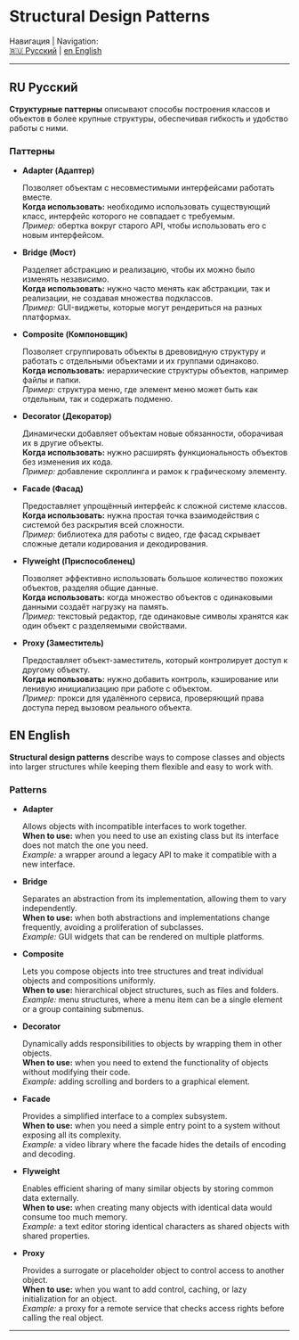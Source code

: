 # Structural Design Patterns

Навигация | Navigation:  
[🇷🇺 Русский](#ru-русский) | [en English](#en-english)

---

## RU Русский

**Структурные паттерны** описывают способы построения классов и объектов в более крупные структуры, обеспечивая гибкость и удобство работы с ними.  

### Паттерны

- **Adapter (Адаптер)**  

  Позволяет объектам с несовместимыми интерфейсами работать вместе.  
  **Когда использовать:** необходимо использовать существующий класс, интерфейс которого не совпадает с требуемым.  
  *Пример:* обертка вокруг старого API, чтобы использовать его с новым интерфейсом.

- **Bridge (Мост)**  

  Разделяет абстракцию и реализацию, чтобы их можно было изменять независимо.  
  **Когда использовать:** нужно часто менять как абстракции, так и реализации, не создавая множества подклассов.  
  *Пример:* GUI-виджеты, которые могут рендериться на разных платформах.

- **Composite (Компоновщик)**  

  Позволяет сгруппировать объекты в древовидную структуру и работать с отдельными объектами и их группами одинаково.  
  **Когда использовать:** иерархические структуры объектов, например файлы и папки.  
  *Пример:* структура меню, где элемент меню может быть как отдельным, так и содержать подменю.

- **Decorator (Декоратор)**  

  Динамически добавляет объектам новые обязанности, оборачивая их в другие объекты.  
  **Когда использовать:** нужно расширять функциональность объектов без изменения их кода.  
  *Пример:* добавление скроллинга и рамок к графическому элементу.

- **Facade (Фасад)**  

  Предоставляет упрощённый интерфейс к сложной системе классов.  
  **Когда использовать:** нужна простая точка взаимодействия с системой без раскрытия всей сложности.  
  *Пример:* библиотека для работы с видео, где фасад скрывает сложные детали кодирования и декодирования.

- **Flyweight (Приспособленец)**  

  Позволяет эффективно использовать большое количество похожих объектов, разделяя общие данные.  
  **Когда использовать:** когда множество объектов с одинаковыми данными создаёт нагрузку на память.  
  *Пример:* текстовый редактор, где одинаковые символы хранятся как один объект с разделяемыми свойствами.

- **Proxy (Заместитель)**  

  Предоставляет объект-заместитель, который контролирует доступ к другому объекту.  
  **Когда использовать:** нужно добавить контроль, кэширование или ленивую инициализацию при работе с объектом.  
  *Пример:* прокси для удалённого сервиса, проверяющий права доступа перед вызовом реального объекта.


## EN English

**Structural design patterns** describe ways to compose classes and objects into larger structures while keeping them flexible and easy to work with.  

### Patterns

- **Adapter**  

  Allows objects with incompatible interfaces to work together.  
  **When to use:** when you need to use an existing class but its interface does not match the one you need.  
  *Example:* a wrapper around a legacy API to make it compatible with a new interface.

- **Bridge**  

  Separates an abstraction from its implementation, allowing them to vary independently.  
  **When to use:** when both abstractions and implementations change frequently, avoiding a proliferation of subclasses.  
  *Example:* GUI widgets that can be rendered on multiple platforms.

- **Composite**  

  Lets you compose objects into tree structures and treat individual objects and compositions uniformly.  
  **When to use:** hierarchical object structures, such as files and folders.  
  *Example:* menu structures, where a menu item can be a single element or a group containing submenus.

- **Decorator**  

  Dynamically adds responsibilities to objects by wrapping them in other objects.  
  **When to use:** when you need to extend the functionality of objects without modifying their code.  
  *Example:* adding scrolling and borders to a graphical element.

- **Facade**  

  Provides a simplified interface to a complex subsystem.  
  **When to use:** when you need a simple entry point to a system without exposing all its complexity.  
  *Example:* a video library where the facade hides the details of encoding and decoding.

- **Flyweight**  

  Enables efficient sharing of many similar objects by storing common data externally.  
  **When to use:** when creating many objects with identical data would consume too much memory.  
  *Example:* a text editor storing identical characters as shared objects with shared properties.

- **Proxy**  

  Provides a surrogate or placeholder object to control access to another object.  
  **When to use:** when you want to add control, caching, or lazy initialization for an object.  
  *Example:* a proxy for a remote service that checks access rights before calling the real object.

---

